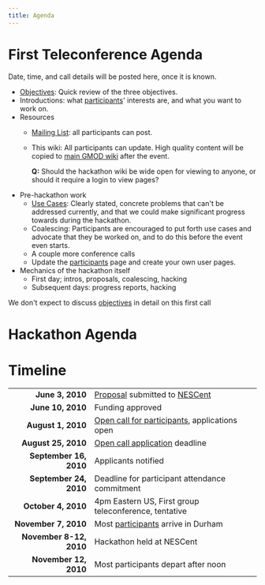 ```yaml
---
title: Agenda
---
```


First Teleconference Agenda
===========================

Date, time, and call details will be posted here, once it is known.

-   [Objectives](Objectives "wikilink"): Quick review of the
    three objectives.
-   Introductions: what [participants](participants "wikilink")'
    interests are, and what you want to work on.
-   Resources
    -   [Mailing List](Lists "wikilink"): all participants can post.
    -   This wiki: All participants can update. High quality content
        will be copied to [main GMOD wiki](gmod:Main_Page "wikilink")
        after the event.
          
        **Q:** Should the hackathon wiki be wide open for viewing to
        anyone, or should it require a login to view pages?
-   Pre-hackathon work
    -   [Use Cases](Use_Cases "wikilink"): Clearly stated, concrete
        problems that can't be addressed currently, and that we could
        make significant progress towards during the hackathon.
    -   Coalescing: Participants are encouraged to put forth use cases
        and advocate that they be worked on, and to do this before the
        event even starts.
    -   A couple more conference calls
    -   Update the [participants](participants "wikilink") page and
        create your own user pages.
-   Mechanics of the hackathon itself
    -   First day; intros, proposals, coalescing, hacking
    -   Subsequent days: progress reports, hacking

We don't expect to discuss [objectives](objectives "wikilink") in detail
on this first call

Hackathon Agenda
================

Timeline
========

|                         |                                                                                                      |
|------------------------:|------------------------------------------------------------------------------------------------------|
|         **June 3, 2010**| [Proposal](gmod:GMOD_Evo_Hackathon_Proposal "wikilink") submitted to [NESCent](http://nesscent.org/) |
|        **June 10, 2010**| Funding approved                                                                                     |
|       **August 1, 2010**| [Open call for participants](gmod:GMOD_Evo_Hackathon_Open_Call "wikilink"), applications open        |
|      **August 25, 2010**| [Open call application](gmod:GMOD_Evo_Hackathon_Open_Call "wikilink") deadline                       |
|   **September 16, 2010**| Applicants notified                                                                                  |
|   **September 24, 2010**| Deadline for participant attendance commitment                                                       |
|      **October 4, 2010**| 4pm Eastern US, First group teleconference, tentative                                                |
|     **November 7, 2010**| Most [participants](participants "wikilink") arrive in Durham                                        |
|  **November 8-12, 2010**| Hackathon held at NESCent                                                                            |
|    **November 12, 2010**| Most participants depart after noon                                                                  |


